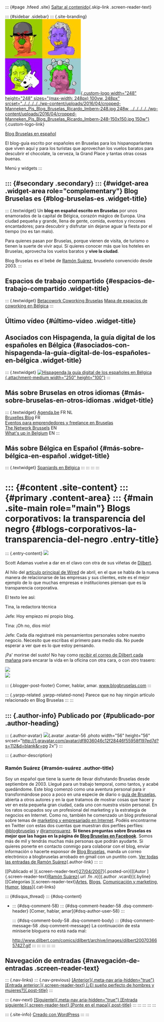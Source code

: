 ::: {#page .hfeed .site}
[Saltar al contenido](../../../../../index.html?p=79#content){.skip-link
.screen-reader-text}

::: {#sidebar .sidebar}
::: {.site-branding}
[![](../../../../../wp-content/uploads/2016/04/cropped-Manneken_Pis_Blog_Bruselas_Ricardo_Imbern-248.jpg){.custom-logo
width="248" height="248" sizes="(max-width: 248px) 100vw, 248px"
srcset="../../../../../wp-content/uploads/2016/04/cropped-Manneken_Pis_Blog_Bruselas_Ricardo_Imbern-248.jpg 248w, ../../../../../wp-content/uploads/2016/04/cropped-Manneken_Pis_Blog_Bruselas_Ricardo_Imbern-248-150x150.jpg 150w"}](../../../../../index.html){.custom-logo-link}

[Blog Bruselas en español](../../../../../index.html)

El blog-guía escrito por españoles en Bruselas para los hispanoparlantes
que viven aquí y para los turistas que aprovechan los vuelos baratos
para descubrir el chocolate, la cerveza, la Grand Place y tantas otras
cosas buenas.

Menú y widgets
:::

::: {#secondary .secondary}
::: {#widget-area .widget-area role="complementary"}
Blog Bruselas es {#blog-bruselas-es .widget-title}
----------------

::: {.textwidget}
Un **blog en español escrito en Bruselas** por unos enamorados de la
capital de Bélgica, corazón mágico de Europa. Una ciudad pequeña y
grande, llena de gente, comida, eventos y rincones encantadores; para
descubrir y disfrutar sin dejarse aguar la fiesta por el tiempo (no es
tan malo).

Para quienes pasan por Bruselas, porque vienen de visita, de turismo o
tienen la suerte de vivir aquí. Sí quieres conocer más que los hoteles
en Bruselas, aprovecha los vuelos baratos y **vive la ciudad**.

Blog Bruselas es el bebé de [Ramón Suárez](http://www.ramonsuarez.com),
bruseleño convencido desde 2003.
:::

Espacios de trabajo compartido {#espacios-de-trabajo-compartido .widget-title}
------------------------------

::: {.textwidget}
[Betacowork Coworking Bruselas](http://www.betacowork.com) [Mapa de
espacios de coworking en Bélgica](http://coworkingbelgium.com)
:::

Último vídeo {#último-vídeo .widget-title}
------------

Asociados con Hispagenda, la guía digital de los españoles en Bélgica {#asociados-con-hispagenda-la-guía-digital-de-los-españoles-en-bélgica .widget-title}
---------------------------------------------------------------------

::: {.textwidget}
[![Hispagenda,la guía digital de los españoles en
Bélgica](../../../../../wp-content/uploads/2010/04/Hispagenda-250px.gif "Hispagenda, la guía digital de los españoles en Bélgica"){.attachment-medium
width="250" height="100"}](http://www.hispagenda.com)
:::

Más sobre Bruselas en otros idiomas {#más-sobre-bruselas-en-otros-idiomas .widget-title}
-----------------------------------

::: {.textwidget}
[Agenda.be](http://www.agenda.be) FR NL\
[Bruxelles Blog](http://www.bxlblog.be/) FR\
[Eventos para emprendedores y freelance en
Bruselas](http://www.betacowork.com/events/)\
[The Network
Brussels](http://groups.yahoo.com/group/TheNetworkBrussels/) EN\
[What\'s up in Belgium](http://www.whatsupin.be/) EN
:::

Más sobre Bélgica en Español {#más-sobre-bélgica-en-español .widget-title}
----------------------------

::: {.textwidget}
[Spaniards en Bélgica](http://www.spaniards.es/paises/belgica)
:::
:::
:::
:::

::: {#content .site-content}
::: {#primary .content-area}
::: {#main .site-main role="main"}
Blogs corporativos: la transparencia del negro {#blogs-corporativos-la-transparencia-del-negro .entry-title}
==============================================

::: {.entry-content}
[![](http://www.dilbert.com/comics/dilbert/archive/images/dilbert2007458220426.gif)](http://www.dilbert.com/comics/dilbert/archive/images/dilbert2007458220426.gif)

Scott Adamas vuelve a dar en el clavo con otra de sus viñetas de
[Dilbert](http://www.dilbert.com).

Al hilo del [artículo principal de
Wired](http://www.wired.com/wired/archive/15.04/wired40_ceo.html) de
abril, en el que se habla de la nueva manera de relacionarse de las
empresas y sus clientes, este es el mejor ejemplo de lo que muchas
empresas e instituciones piensan que es la transparencia corporativa.

El texto lee así:

Tina, la redactora técnica

Jefe: Hoy empiezo mi propio blog.

Tina: ¡Oh no, dios mío!

Jefe: Cada día registraré mis pensamientos personales sobre nuestro
negocio. Necesito que escribas el primero para medio día. No puede
esperar a ver que es lo que estoy pensando.

¡Pa' morirse del susto! No hay como [recibir el correo de Dilbert cada
mañana](http://www.dilbert.com/comics/dilbert/subscriptions/index.html)
para encarar la vida en la oficina con otra cara, o con otro trasero:

[![](http://www.dilbert.com/comics/dilbert/archive/images/dilbert2091644070424.gif)](http://www.dilbert.com/comics/dilbert/archive/images/dilbert2091644070424.gif)\
[![](http://www.dilbert.com/comics/dilbert/archive/images/dilbert2006109670425.gif)](http://www.dilbert.com/comics/dilbert/archive/images/dilbert2006109670425.gif)

::: {.blogger-post-footer}
Comer, hablar, amar. www.blogbruselas.com
:::

::: {.yarpp-related .yarpp-related-none}
Parece que no hay ningún artículo relacionado en Blog Bruselas
:::
:::

::: {.author-info}
Publicado por {#publicado-por .author-heading}
-------------

::: {.author-avatar}
![](http://1.gravatar.com/avatar/df8036046c12f28446f55958f197ed7d?s=56&d=blank&r=pg){.avatar
.avatar-56 .photo width="56" height="56"
srcset="http://1.gravatar.com/avatar/df8036046c12f28446f55958f197ed7d?s=112&d=blank&r=pg 2x"}
:::

::: {.author-description}
### Ramón Suárez {#ramón-suárez .author-title}

Soy un español que tiene la suerte de llevar disfrutando Bruselas desde
septiembre de 2003. Llegué para un trabajo temporal, como tantos, y
acabé quedándome. Este blog comenzó como una aventura personal para ir
transformándose poco a poco en una especie de diario o [guía de
Bruselas](../../../../../index.html), abierta a otros autores y en la
que tratamos de mostrar cosas que hacer y ver en esta pequeña gran
ciudad, cada uno con nuestra visión personal. En los ratos ocupados soy
un profesional del marketing y la estrategia de negocios en Internet.
Como no, también he comenzado un blog profesional sobre temas de
[marketing y empresariado en Internet](http://ramonsuarez.com). Podéis
encontrarme en Twitter con estas dos cuentas que muestran dos perfiles
perfiles: [\@blogbruselas](http://twitter.com/blogbruselas) y
[\@ramonsuarez](http://twitter.com/ramonsuarez). **Sí tienes preguntas
sobre Bruselas es mejor que las hagas en la página de [Blog Bruselas en
Facebook](http://www.facebook.com/blogbruselas)**. Somos más de mil y
tendrás muchas más personas que podrán ayudarte. Si quieres ponerte en
contacto conmigo para colaborar con el blog, enviar información o
hacerte esponsor de [Blog Bruselas](../../../../../index.html), manda un
correo electrónico a blogbruselas arrobado en gmail con un puntito com.
[Ver todas las entradas de Ramón
Suárez](../../../../2010/04/30/index.html?author=2){.author-link}
:::
:::

[[Publicado el
]{.screen-reader-text}[27/04/2007](../../../../../index.html?p=79)]{.posted-on}[[[Autor
]{.screen-reader-text}[Ramón
Suárez](../../../../2010/04/30/index.html?author=2){.url .fn
.n}]{.author .vcard}]{.byline}[[Categorías
]{.screen-reader-text}[Artes](../../../../category/artes/index.html),
[Blogs](../../../../category/blogs/index.html), [Comunicación y
marketing](../../../../category/comunicacion-y-marketing/index.html),
[Humor](../../../../category/humor/index.html),
[Ideas](../../../../category/ideas/index.html)]{.cat-links}

::: {#disqus_thread}
::: {#dsq-content}
-   ::: {#dsq-comment-58}
    ::: {#dsq-comment-header-58 .dsq-comment-header}
    [Comer, hablar, amar]{#dsq-author-user-58}
    :::

    ::: {#dsq-comment-body-58 .dsq-comment-body}
    ::: {#dsq-comment-message-58 .dsq-comment-message}
    La continuación de esta miniserie bloguera no está nada mal:

    <http://www.dilbert.com/comics/dilbert/archive/images/dilbert2007036657427.gif>
    :::
    :::
    :::
:::
:::

Navegación de entradas {#navegación-de-entradas .screen-reader-text}
----------------------

::: {.nav-links}
::: {.nav-previous}
[[Anterior]{.meta-nav aria-hidden="true"} [Entrada
anterior:]{.screen-reader-text} [¿El sueño perfecto de hombres y
mujeres?]{.post-title}](../../../../../index.html?p=78)
:::

::: {.nav-next}
[[Siguiente]{.meta-nav aria-hidden="true"} [Entrada
siguiente:]{.screen-reader-text} [Ponte en el
mapa]{.post-title}](../../../../../index.html?p=80)
:::
:::
:::
:::
:::

::: {.site-info}
[Creado con WordPress](https://es.wordpress.org/)
:::
:::

